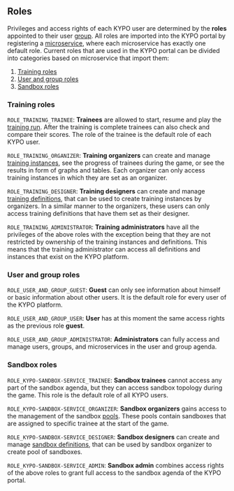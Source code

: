 ## Roles 

Privileges and access rights of each KYPO user are determined by the **roles** appointed to their user [group](../../user-guide/administration-agenda/groups.md).
All roles are imported into the KYPO portal by registering a [microservice](../../user-guide/administration-agenda/microservices.md), where each microservice has exactly one default role. Current roles that are used in the KYPO portal can be divided into categories based on microservice that import them:

1. [Training roles](#training-roles)
2. [User and group roles](#user-and-group-roles)
3. [Sandbox roles](#sandbox-roles)

### Training roles

``ROLE_TRAINING_TRAINEE``: **Trainees** are allowed to start, resume and play the [training run](../../user-guide/training-agenda/training-run.md). After the training is complete trainees can also check and compare their scores. The role of the trainee is the default role of each KYPO user.

``ROLE_TRAINING_ORGANIZER``: **Training organizers** can create and manage [training instances](../../user-guide/training-agenda/training-instance.md), see the progress of trainees during the game, or see the results in form of graphs and tables. Each organizer can only access training instances in which they are set as an organizer.

``ROLE_TRAINING_DESIGNER``: **Training designers** can create and manage [training definitions](../../user-guide/training-agenda/training-definition.md), that can be used to create training instances by organizers. In a similar manner to the organizers, these users can only access training definitions that have them set as their designer.

``ROLE_TRAINING_ADMINISTRATOR``: **Training administrators** have all the privileges of the above roles with the exception being that they are not restricted by ownership of the training instances and definitions. This means that the training administrator can access all definitions and instances that exist on the KYPO platform.

### User and group roles

``ROLE_USER_AND_GROUP_GUEST``: **Guest** can only see information about himself or basic information about other users. It is the default role for every user of the KYPO platform.

``ROLE_USER_AND_GROUP_USER``: **User** has at this moment the same access rights as the previous role **guest**.

``ROLE_USER_AND_GROUP_ADMINISTRATOR``: **Administrators** can fully access and manage users, groups, and microservices in the user and group agenda.

### Sandbox roles

``ROLE_KYPO-SANDBOX-SERVICE_TRAINEE``: **Sandbox trainees** cannot access any part of the sandbox agenda, but they can access sandbox topology during the game. This role is the default role of all KYPO users.

``ROLE_KYPO-SANDBOX-SERVICE_ORGANIZER``: **Sandbox organizers** gains access to the management of the sandbox [pools](../../user-guide/sandbox-agenda/pool.md). These pools contain sandboxes that are assigned to specific trainee at the start of the game. 

``ROLE_KYPO-SANDBOX-SERVICE_DESIGNER``: **Sandbox designers** can create and manage [sandbox definitions](../../user-guide/sandbox-agenda/sandbox-definition.md), that can be used by sandbox organizer to create pool of sandboxes. 

``ROLE_KYPO-SANDBOX-SERVICE_ADMIN``: **Sandbox admin** combines access rights of the above roles to grant full access to the sandbox agenda of the KYPO portal.
